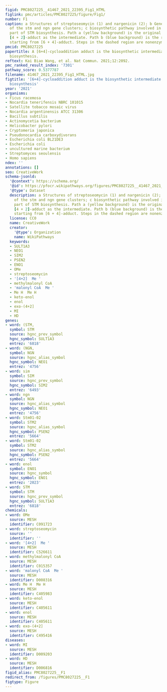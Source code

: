 ```yaml
---
figid: PMC8027225__41467_2021_22395_Fig1_HTML
figlink: pmc/articles/PMC8027225/figure/Fig1/
number: F1
caption: a Structures of streptoseomycin (1) and nargenicin (2); b Genetic organization
  of the stm and ngn gene clusters; c biosynthetic pathway involved in polyketide
  part of STM biosynthesis. Path a (yellow background) is the original pathway using
  [4 + 2]-adduct as the intermediate. Path b (blue background) is the revised pathway
  starting from [6 + 4]-adduct. Steps in the dashed region are nonenzymatic processes.
pmcid: PMC8027225
papertitle: A [6+4]-cycloaddition adduct is the biosynthetic intermediate in streptoseomycin
  biosynthesis.
reftext: Kai Biao Wang, et al. Nat Commun. 2021;12:2092.
pmc_ranked_result_index: '7301'
pathway_score: 0.5377787
filename: 41467_2021_22395_Fig1_HTML.jpg
figtitle: '[6+4]-cycloaddition adduct is the biosynthetic intermediate in streptoseomycin
  biosynthesis'
year: '2021'
organisms:
- Ficus racemosa
- Nocardia tenerifensis NBRC 101015
- Satellite tobacco mosaic virus
- Nocardia argentinensis ATCC 31306
- Bacillus subtilis
- Actinomycetia bacterium
- Helicobacter pylori
- Cryptomeria japonica
- Pseudonocardia carboxydivorans
- Escherichia coli BL21DE3
- Escherichia coli
- uncultured marine bacterium
- Streptomyces seoulensis
- Homo sapiens
ndex: ''
annotations: []
seo: CreativeWork
schema-jsonld:
  '@context': https://schema.org/
  '@id': https://pfocr.wikipathways.org/figures/PMC8027225__41467_2021_22395_Fig1_HTML.html
  '@type': Dataset
  description: a Structures of streptoseomycin (1) and nargenicin (2); b Genetic organization
    of the stm and ngn gene clusters; c biosynthetic pathway involved in polyketide
    part of STM biosynthesis. Path a (yellow background) is the original pathway using
    [4 + 2]-adduct as the intermediate. Path b (blue background) is the revised pathway
    starting from [6 + 4]-adduct. Steps in the dashed region are nonenzymatic processes.
  license: CC0
  name: CreativeWork
  creator:
    '@type': Organization
    name: WikiPathways
  keywords:
  - SULT1A3
  - NEO1
  - SIM2
  - PSEN2
  - ENO1
  - OMe
  - streptoseomycin
  - '[4+2]  Me '
  - methylmalonyl CoA
  - 'malonyl CoA  Me '
  - Me H  Me H
  - keto-enol
  - enol
  - exo-(4+2]
  - MI
  - HD
genes:
- word: (STM,
  symbol: STM
  source: hgnc_prev_symbol
  hgnc_symbol: SULT1A3
  entrez: '6818'
- word: (NGN,
  symbol: NGN
  source: hgnc_alias_symbol
  hgnc_symbol: NEO1
  entrez: '4756'
- word: sim
  symbol: SIM
  source: hgnc_prev_symbol
  hgnc_symbol: SIM2
  entrez: '6493'
- word: ngn
  symbol: NGN
  source: hgnc_alias_symbol
  hgnc_symbol: NEO1
  entrez: '4756'
- word: Stm01-02
  symbol: STM2
  source: hgnc_alias_symbol
  hgnc_symbol: PSEN2
  entrez: '5664'
- word: Stm01-02
  symbol: STM2
  source: hgnc_alias_symbol
  hgnc_symbol: PSEN2
  entrez: '5664'
- word: enol
  symbol: ENO1
  source: hgnc_symbol
  hgnc_symbol: ENO1
  entrez: '2023'
- word: STM
  symbol: STM
  source: hgnc_prev_symbol
  hgnc_symbol: SULT1A3
  entrez: '6818'
chemicals:
- word: OMe
  source: MESH
  identifier: C091723
- word: streptoseomycin
  source: ''
  identifier: ''
- word: '[4+2]  Me '
  source: MESH
  identifier: C526611
- word: methylmalonyl CoA
  source: MESH
  identifier: C015357
- word: 'malonyl CoA  Me '
  source: MESH
  identifier: D008316
- word: Me H  Me H
  source: MESH
  identifier: C405983
- word: keto-enol
  source: MESH
  identifier: C405611
- word: enol
  source: MESH
  identifier: C405611
- word: exo-(4+2]
  source: MESH
  identifier: C495416
diseases:
- word: MI
  source: MESH
  identifier: D009203
- word: HD
  source: MESH
  identifier: D006816
figid_alias: PMC8027225__F1
redirect_from: /figures/PMC8027225__F1
figtype: Figure
---
```


